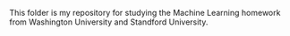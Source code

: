 This folder is my repository for studying the Machine Learning homework from Washington University and Standford University.
